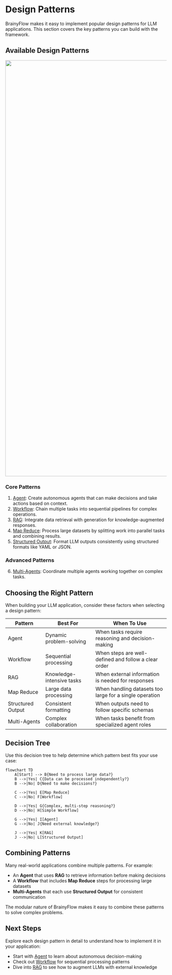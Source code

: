 # Design Patterns

BrainyFlow makes it easy to implement popular design patterns for LLM applications. This section covers the key patterns you can build with the framework.

## Available Design Patterns

<div align="center">
  <img src="https://raw.githubusercontent.com/zvictor/brainyflow/main/.github/media/design.jpg" width="1300"/>
</div>

### Core Patterns

1. [Agent](./agent.md): Create autonomous agents that can make decisions and take actions based on context.
2. [Workflow](./workflow.md): Chain multiple tasks into sequential pipelines for complex operations.
3. [RAG](./rag.md): Integrate data retrieval with generation for knowledge-augmented responses.
4. [Map Reduce](./mapreduce.md): Process large datasets by splitting work into parallel tasks and combining results.
5. [Structured Output](./structure.md): Format LLM outputs consistently using structured formats like YAML or JSON.

### Advanced Patterns

6. [Multi-Agents](./multi_agent.md): Coordinate multiple agents working together on complex tasks.

## Choosing the Right Pattern

When building your LLM application, consider these factors when selecting a design pattern:

| Pattern           | Best For                  | When To Use                                             |
| ----------------- | ------------------------- | ------------------------------------------------------- |
| Agent             | Dynamic problem-solving   | When tasks require reasoning and decision-making        |
| Workflow          | Sequential processing     | When steps are well-defined and follow a clear order    |
| RAG               | Knowledge-intensive tasks | When external information is needed for responses       |
| Map Reduce        | Large data processing     | When handling datasets too large for a single operation |
| Structured Output | Consistent formatting     | When outputs need to follow specific schemas            |
| Multi-Agents      | Complex collaboration     | When tasks benefit from specialized agent roles         |

## Decision Tree

Use this decision tree to help determine which pattern best fits your use case:

```mermaid
flowchart TD
    A[Start] --> B{Need to process large data?}
    B -->|Yes| C{Data can be processed independently?}
    B -->|No| D{Need to make decisions?}

    C -->|Yes| E[Map Reduce]
    C -->|No| F[Workflow]

    D -->|Yes| G{Complex, multi-step reasoning?}
    D -->|No| H[Simple Workflow]

    G -->|Yes| I[Agent]
    G -->|No| J{Need external knowledge?}

    J -->|Yes| K[RAG]
    J -->|No| L[Structured Output]
```

## Combining Patterns

Many real-world applications combine multiple patterns. For example:

- An **Agent** that uses **RAG** to retrieve information before making decisions
- A **Workflow** that includes **Map Reduce** steps for processing large datasets
- **Multi-Agents** that each use **Structured Output** for consistent communication

The modular nature of BrainyFlow makes it easy to combine these patterns to solve complex problems.

## Next Steps

Explore each design pattern in detail to understand how to implement it in your application:

- Start with [Agent](./agent.md) to learn about autonomous decision-making
- Check out [Workflow](./workflow.md) for sequential processing patterns
- Dive into [RAG](./rag.md) to see how to augment LLMs with external knowledge
